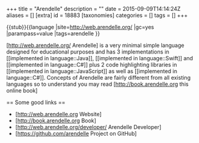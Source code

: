 +++
title = "Arendelle"
description = ""
date = 2015-09-09T14:14:24Z
aliases = []
[extra]
id = 18883
[taxonomies]
categories = []
tags = []
+++

{{stub}}{{language
|site=http://web.arendelle.org/
|gc=yes
|parampass=value
|tags=arendelle
}}

[http://web.arendelle.org/ Arendelle] is a very minimal simple language designed for educational purposes and has 3 implementations in [[implemented in language::Java]], [[implemented in language::Swift]] and [[implemented in language::C#]] plus 2 code highlighting libraries in [[implemented in language::JavaScript]] as well as [[implemented in language::C#]]. Concepts of Arendelle are fairly different from all existing languages so to understand you may read [http://book.arendelle.org this online book]

== Some good links ==
* [http://web.arendelle.org Website]
* [http://book.arendelle.org Book]
* [http://web.arendelle.org/developer/ Arendelle Developer]
* [https://github.com/arendelle Project on GitHub]

